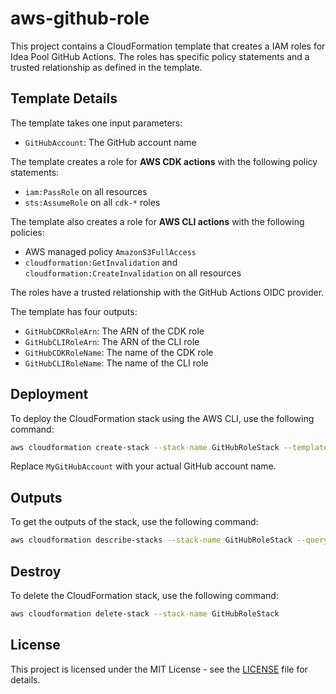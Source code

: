 # aws-github-role

This project contains a CloudFormation template that creates a IAM roles for Idea Pool GitHub Actions. The roles has specific policy statements and a trusted relationship as defined in the template.

## Template Details

The template takes one input parameters:

- `GitHubAccount`: The GitHub account name

The template creates a role for **AWS CDK actions** with the following policy statements:

- `iam:PassRole` on all resources
- `sts:AssumeRole` on all `cdk-*` roles

The template also creates a role for **AWS CLI actions** with the following policies:

- AWS managed policy `AmazonS3FullAccess`
- `cloudformation:GetInvalidation` and `cloudformation:CreateInvalidation` on all resources

The roles have a trusted relationship with the GitHub Actions OIDC provider.

The template has four outputs:

- `GitHubCDKRoleArn`: The ARN of the CDK role
- `GitHubCLIRoleArn`: The ARN of the CLI role
- `GitHubCDKRoleName`: The name of the CDK role
- `GitHubCLIRoleName`: The name of the CLI role

## Deployment

To deploy the CloudFormation stack using the AWS CLI, use the following command:

```bash
aws cloudformation create-stack --stack-name GitHubRoleStack --template-body file://role-template.yaml --parameters ParameterKey=GitHubAccount,ParameterValue=MyGitHubAccount --capabilities CAPABILITY_IAM
```

Replace `MyGitHubAccount` with your actual GitHub account name.

## Outputs

To get the outputs of the stack, use the following command:

```bash
aws cloudformation describe-stacks --stack-name GitHubRoleStack --query "Stacks[0].Outputs" --output text
```

## Destroy

To delete the CloudFormation stack, use the following command:

```bash
aws cloudformation delete-stack --stack-name GitHubRoleStack
```

## License

This project is licensed under the MIT License - see the [LICENSE](LICENSE) file for details.